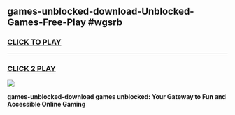 
## games-unblocked-download-Unblocked-Games-Free-Play #wgsrb
<h3>
<a href="https://us.freeplayer.one?title=games-unblocked-download&ref=9M">CLICK TO PLAY</a></h3>
<hr>

<h3>
<a href="https://us.freeplayer.one?title=games-unblocked-download&ref=9M">CLICK 2 PLAY</a>
  
</h3>

<a href="https://us.freeplayer.one?title=games-unblocked-download&ref=9M"><img src="https://clearcache.store/games.png"></a>


**games-unblocked-download games unblocked: Your Gateway to Fun and Accessible Online Gaming**
